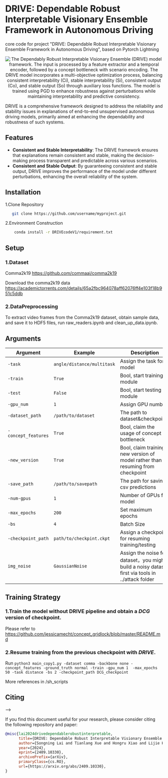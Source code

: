 # DRIVE: Dependable Robust Interpretable Visionary Ensemble Framework in Autonomous Driving

core code for project "DRIVE: Dependable Robust Interpretable Visionary Ensemble Framework in Autonomous Driving", based on Pytorch Lightning



<p align="center">
  <img src="./framwork_all.png" alt="The Dependably Robust Interpretable Visionary Ensemble (DRIVE) model framework. The input is processed by a feature extractor and a temporal encoder, followed by a concept bottleneck with scenario encoding. The DRIVE model incorporates a multi-objective optimization process, balancing consistent interpretability (Ci), stable interpretability (Si), consistent output (Co), and stable output (So) through auxiliary loss functions. The model is trained using PGD to enhance robustness against perturbations while maintaining interpretability and predictive consistency.">
</p>


DRIVE is a comprehensive framework designed to address the reliability and stability issues in explanations of end-to-end unsupervised autonomous driving models, primarily aimed at enhancing the dependability and robustness of such systems.


## Features
- **Consistent and Stable Interpretability**: The DRIVE framework ensures that explanations remain consistent and stable, making the decision-making process transparent and predictable across various scenarios.
- **Consistent and Stable Output**: By guaranteeing consistent and stable output, DRIVE improves the performance of the model under different perturbations, enhancing the overall reliability of the system.

## Installation
1.Clone Repository
```bash
   git clone https://github.com/username/myproject.git
```
2.Environment Construction
```bash 
    conda install -r DRIVEcodeV1/requirement.txt
```

## Setup 
### 1.Dataset
Comma2k19 https://github.com/commaai/comma2k19

Download the comma2k19 data https://academictorrents.com/details/65a2fbc964078aff62076ff4e103f18b951c5ddb

### 2.DataPreprocessing
To extract video frames from the Comma2k19 dataset, obtain sample data, and save it to  HDF5 files, run raw_readers.ipynb and clean_up_data.ipynb.

## Arguments

| Argument           | Example           | Description   |
| -------------------| ----------------- | ------------- |
| `-task`            | `angle/distance/multitask` |Assign the task for model|
| `-train`           | `True`            |Bool, start training module|
| `-test`            | `False`           |Bool, start testing module|
| `-gpu_num`         |``1``              | Assign GPU number |
| `-dataset_path`    |`/path/to/dataset` |The path to dataset&checkpoints |
| `-concept_features`|`True`             |Bool, claim the usage of concept bottleneck|
| `-new_version`     |`True`             | Bool, claim training a new version of model rather than resuming from checkpoint|
| `-save_path`       | ``/path/to/savepath`` | The path for saving csv predictions |
| `-num-gpus`        | `1`               | Number of GPUs for model |
| `-max_epochs`      | `200`             | Set maximum epochs |
| `-bs`              | `4`               |Batch Size          |
|`-checkpoint_path`  |`path/to/checkpint.ckpt`|Assign a checkpoint for resuming training/testing|
|`img_noise`         |`GaussianNoise`    |Assign the noise for dataset，you might build a noisy dataset first via tools in ../attack folder

## Training Strategy
### 1.Train the model without DRIVE pipeline and obtain a *DCG* version of checkpoint.
Please refer to https://github.com/jessicamecht/concept_gridlock/blob/master/README.md

### 2.Resume training from the previous checkpoint with *DRIVE*.

Run  ```python3 main_copy1.py -dataset comma -backbone none -concept_features -ground_truth normal -train -gpu_num 1  -max_epochs 50 -task distance -bs 2 -checkpoint_path DCG_checkpoint``` 

More references in /sh_scripts

## Citing<a name="citing"></a>
-->


If you find this document useful for your research, please consider citing the following repository and paper:
```bibtex
@misc{lai2024drivedependablerobustinterpretable,
      title={DRIVE: Dependable Robust Interpretable Visionary Ensemble Framework in Autonomous Driving}, 
      author={Songning Lai and Tianlang Xue and Hongru Xiao and Lijie Hu and Jiemin Wu and Ninghui Feng and Runwei Guan and Haicheng Liao and Zhenning Li and Yutao Yue},
      year={2024},
      eprint={2409.10330},
      archivePrefix={arXiv},
      primaryClass={cs.RO},
      url={https://arxiv.org/abs/2409.10330}, 
}
```


